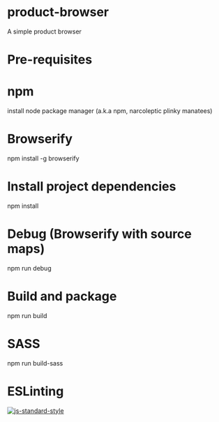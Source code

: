 # product-browser
A simple product browser

# Pre-requisites
# npm
install node package manager (a.k.a npm, narcoleptic plinky manatees)
# Browserify
npm install -g browserify

# Install project dependencies
npm install

# Debug (Browserify with source maps)
npm run debug

# Build and package
npm run build

# SASS
npm run build-sass

# ESLinting

[![js-standard-style](https://cdn.rawgit.com/feross/standard/master/badge.svg)](https://github.com/feross/standard)

